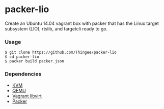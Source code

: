 packer-lio
==========

Create an Ubuntu 14.04 vagrant box with packer that has the Linux target subsystem (LIO), rtslib, and targetcli ready to go.

### Usage
```
$ git clone https://github.com/Thingee/packer-lio
$ cd packer-lio
$ packer build packer.json
```

### Dependencies
* [KVM](http://www.linux-kvm.org/page/Main_Page)
* [QEMU](http://wiki.qemu.org/Main_Page)
* [Vagrant libvirt](https://github.com/pradels/vagrant-libvirt)
* [Packer](http://packer.io)
